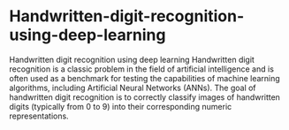 # Handwritten-digit-recognition-using-deep-learning
 Handwritten digit recognition using deep learning
Handwritten digit recognition is a classic problem in the field of artificial intelligence and is often used as a benchmark for testing the capabilities of machine learning algorithms, including Artificial Neural Networks (ANNs). The goal of handwritten digit recognition is to correctly classify images of handwritten digits (typically from 0 to 9) into their corresponding numeric representations.
